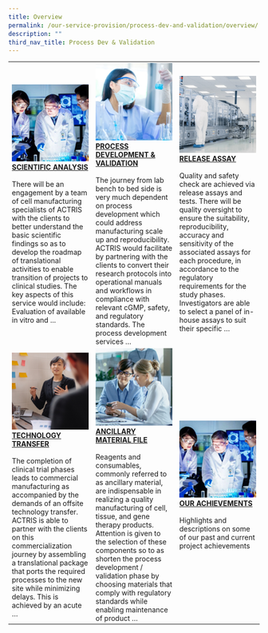 ```yaml
---
title: Overview
permalink: /our-service-provision/process-dev-and-validation/overview/
description: ""
third_nav_title: Process Dev & Validation
---
```

<table>
	<tbody>
		<tr>
			<td style="width:33%">
				<img src="/images/Our%20Service%20Provision/service-1-1.jpg">
				<a href="/our-service-provision/process-dev-and-validation/scientific-analysis/">
				<b>SCIENTIFIC ANALYSIS</b>
				</a>
				<br><br>
There will be an engagement by a team of cell manufacturing specialists of ACTRIS with the clients to better understand the basic scientific findings so as to develop the roadmap of translational activities to enable transition of projects to clinical studies. The key aspects of this service would include: Evaluation of available in vitro and ...
			</td>
			<td style="width:33%">
				<img src="/images/Our%20Service%20Provision/shutterstock_1190376445.jpg">
				<a href="/our-service-provision/process-dev-and-validation/process-development-validation/">
				<b>PROCESS DEVELOPMENT &amp; VALIDATION</b>
				</a>
				<br><br>
The journey from lab bench to bed side is very much dependent on process development which could address manufacturing scale up and reproducibility. ACTRIS would facilitate by partnering with the clients to convert their research protocols into operational manuals and workflows in compliance with relevant cGMP, safety, and regulatory standards. The process development services …
			</td>
			<td style="width:33%">
				<img src="/images/Our%20Service%20Provision/shutterstock_1268263936.jpg">
				<a href="/our-service-provision/process-dev-and-validation/release-assy/">
				<b>RELEASE ASSAY</b>
				</a>
				<br><br>
Quality and safety check are achieved via release assays and tests. There will be quality oversight to ensure the suitability, reproducibility, accuracy and sensitivity of the associated assays for each procedure, in accordance to the regulatory requirements for the study phases. Investigators are able to select a panel of in-house assays to suit their specific …
			</td>
		</tr>
		<tr><!-- Second Row -->
			<td style="width:33%">
				<img src="/images/Our%20Service%20Provision/shutterstock_519817903.jpg">
				<a href="/our-service-provision/process-dev-and-validation/technology-transfer/">
				<b>TECHNOLOGY TRANSFER</b>
				</a>
				<br><br>
The completion of clinical trial phases leads to commercial manufacturing as accompanied by the demands of an offsite technology transfer. ACTRIS is able to partner with the clients on this commercialization journey by assembling a translational package that ports the required processes to the new site while minimizing delays. This is achieved by an acute …
			</td>
			<td style="width:33%">
				<img src="/images/Our%20Service%20Provision/shutterstock_1104131693.jpg">
				<a href="/our-service-provision/process-dev-and-validation/ancillary-material-file/">
				<b>ANCILLARY MATERIAL FILE</b>
				</a>
				<br><br>
Reagents and consumables, commonly referred to as ancillary material, are indispensable in realizing a quality manufacturing of cell, tissue, and gene therapy products. Attention is given to the selection of these components so to as shorten the process development / validation phase by choosing materials that comply with regulatory standards while enabling maintenance of product …
			</td>
			<td style="width:33%">
				<img src="/images/Our%20Service%20Provision/service-1-1.jpg">
				<a href="/our-service-provision/process-dev-and-validation/our-achievements/">
				<b>OUR ACHIEVEMENTS</b>
				</a>
				<br><br>
Highlights and descriptions on some of our past and current project achievements
			</td>
		</tr>
	</tbody>
</table>